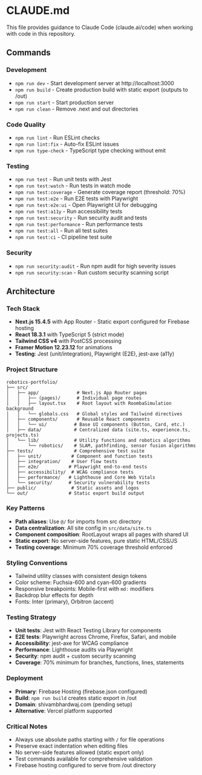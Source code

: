 # CLAUDE.md

This file provides guidance to Claude Code (claude.ai/code) when working with code in this repository.

## Commands

### Development
- `npm run dev` - Start development server at http://localhost:3000
- `npm run build` - Create production build with static export (outputs to /out)
- `npm run start` - Start production server
- `npm run clean` - Remove .next and out directories

### Code Quality
- `npm run lint` - Run ESLint checks
- `npm run lint:fix` - Auto-fix ESLint issues
- `npm run type-check` - TypeScript type checking without emit

### Testing
- `npm run test` - Run unit tests with Jest
- `npm run test:watch` - Run tests in watch mode
- `npm run test:coverage` - Generate coverage report (threshold: 70%)
- `npm run test:e2e` - Run E2E tests with Playwright
- `npm run test:e2e:ui` - Open Playwright UI for debugging
- `npm run test:a11y` - Run accessibility tests
- `npm run test:security` - Run security audit and tests
- `npm run test:performance` - Run performance tests
- `npm run test:all` - Run all test suites
- `npm run test:ci` - CI pipeline test suite

### Security
- `npm run security:audit` - Run npm audit for high severity issues
- `npm run security:scan` - Run custom security scanning script

## Architecture

### Tech Stack
- **Next.js 15.4.5** with App Router - Static export configured for Firebase hosting
- **React 18.3.1** with TypeScript 5 (strict mode)
- **Tailwind CSS v4** with PostCSS processing
- **Framer Motion 12.23.12** for animations
- **Testing**: Jest (unit/integration), Playwright (E2E), jest-axe (a11y)

### Project Structure
```
robotics-portfolio/
├── src/
│   ├── app/              # Next.js App Router pages
│   │   ├── (pages)/      # Individual page routes
│   │   ├── layout.tsx    # Root layout with RoombaSimulation background
│   │   └── globals.css   # Global styles and Tailwind directives
│   ├── components/       # Reusable React components
│   │   └── ui/          # Base UI components (Button, Card, etc.)
│   ├── data/            # Centralized data (site.ts, experience.ts, projects.ts)
│   └── lib/             # Utility functions and robotics algorithms
│       └── robotics/    # SLAM, pathfinding, sensor fusion algorithms
├── tests/               # Comprehensive test suite
│   ├── unit/           # Component and function tests
│   ├── integration/    # User flow tests
│   ├── e2e/           # Playwright end-to-end tests
│   ├── accessibility/  # WCAG compliance tests
│   ├── performance/   # Lighthouse and Core Web Vitals
│   └── security/      # Security vulnerability tests
├── public/             # Static assets and logos
└── out/               # Static export build output
```

### Key Patterns
- **Path aliases**: Use `@/` for imports from src directory
- **Data centralization**: All site config in `src/data/site.ts`
- **Component composition**: RootLayout wraps all pages with shared UI
- **Static export**: No server-side features, pure static HTML/CSS/JS
- **Testing coverage**: Minimum 70% coverage threshold enforced

### Styling Conventions
- Tailwind utility classes with consistent design tokens
- Color scheme: Fuchsia-600 and cyan-600 gradients
- Responsive breakpoints: Mobile-first with `md:` modifiers
- Backdrop blur effects for depth
- Fonts: Inter (primary), Orbitron (accent)

### Testing Strategy
- **Unit tests**: Jest with React Testing Library for components
- **E2E tests**: Playwright across Chrome, Firefox, Safari, and mobile
- **Accessibility**: jest-axe for WCAG compliance
- **Performance**: Lighthouse audits via Playwright
- **Security**: npm audit + custom security scanning
- **Coverage**: 70% minimum for branches, functions, lines, statements

### Deployment
- **Primary**: Firebase Hosting (firebase.json configured)
- **Build**: `npm run build` creates static export in /out
- **Domain**: shivambhardwaj.com (pending setup)
- **Alternative**: Vercel platform supported

### Critical Notes
- Always use absolute paths starting with `/` for file operations
- Preserve exact indentation when editing files
- No server-side features allowed (static export only)
- Test commands available for comprehensive validation
- Firebase hosting configured to serve from /out directory